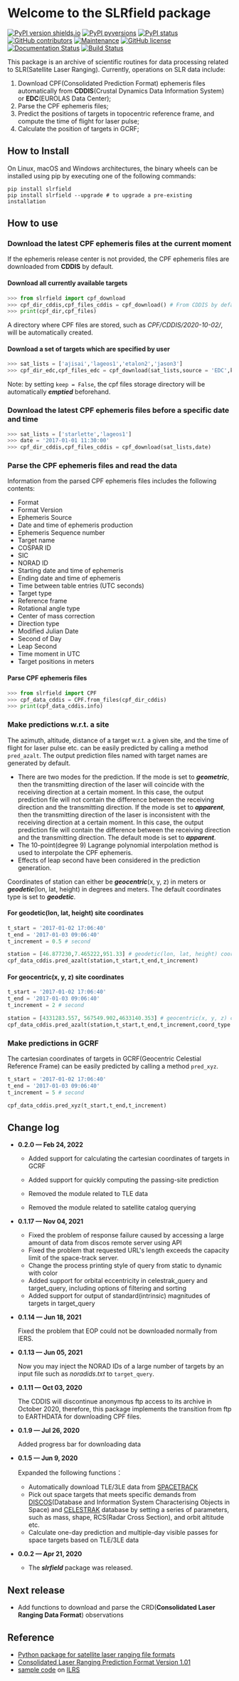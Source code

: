 # Welcome to the SLRfield package

[![PyPI version shields.io](https://img.shields.io/pypi/v/slrfield.svg)](https://pypi.python.org/pypi/slrfield/) [![PyPI pyversions](https://img.shields.io/pypi/pyversions/slrfield.svg)](https://pypi.python.org/pypi/slrfield/) [![PyPI status](https://img.shields.io/pypi/status/slrfield.svg)](https://pypi.python.org/pypi/slrfield/) [![GitHub contributors](https://img.shields.io/github/contributors/lcx366/SLRfield.svg)](https://GitHub.com/lcx366/SLRfield/graphs/contributors/) [![Maintenance](https://img.shields.io/badge/Maintained%3F-yes-green.svg)](https://GitHub.com/lcx366/SLRfield/graphs/commit-activity) [![GitHub license](https://img.shields.io/github/license/lcx366/SLRfield.svg)](https://github.com/lcx366/SLRfield/blob/master/LICENSE) [![Documentation Status](https://readthedocs.org/projects/pystmos/badge/?version=latest)](http://slrfield.readthedocs.io/?badge=latest) [![Build Status](https://travis-ci.org/lcx366/SLRfield.svg?branch=master)](https://travis-ci.org/lcx366/SLRfield)

This package is an archive of scientific routines for data processing related to SLR(Satellite Laser Ranging). 
Currently, operations on SLR data include:

1. Download CPF(Consolidated Prediction Format) ephemeris files automatically from **CDDIS**(Crustal Dynamics Data Information System) or **EDC**(EUROLAS Data Center);
2. Parse the CPF ephemeris files;
3. Predict the positions of targets in topocentric reference frame, and compute the time of flight for laser pulse;
4. Calculate the position of targets in GCRF;

## How to Install

On Linux, macOS and Windows architectures, the binary wheels can be installed using pip by executing one of the following commands:

```
pip install slrfield
pip install slrfield --upgrade # to upgrade a pre-existing installation
```

## How to use

### Download the latest CPF ephemeris files at the current moment

If the ephemeris release center is not provided, the CPF ephemeris files are downloaded from **CDDIS** by default.

#### Download all currently available targets

```python
>>> from slrfield import cpf_download
>>> cpf_dir_cddis,cpf_files_cddis = cpf_download() # From CDDIS by default;
>>> print(cpf_dir,cpf_files)
```

A directory where CPF files are stored, such as *CPF/CDDIS/2020-10-02/*, will be automatically created.

#### Download a set of targets which are specified by user

```python
>>> sat_lists = ['ajisai','lageos1','etalon2','jason3']
>>> cpf_dir_edc,cpf_files_edc = cpf_download(sat_lists,source = 'EDC',keep=False) # From EDC
```

Note: by setting `keep = False`, the cpf files storage directory will be automatically ***emptied*** beforehand.

### Download the latest CPF ephemeris files before a specific date and time

```python
>>> sat_lists = ['starlette','lageos1']
>>> date = '2017-01-01 11:30:00'
>>> cpf_dir_cddis,cpf_files_cddis = cpf_download(sat_lists,date)
```

### Parse the CPF ephemeris files and read the data

Information from the parsed CPF ephemeris files includes the following contents:

- Format
- Format Version
- Ephemeris Source
- Date and time of ephemeris production
- Ephemeris Sequence number
- Target name
- COSPAR ID
- SIC
- NORAD ID
- Starting date and time of ephemeris
- Ending date and time of ephemeris
- Time between table entries (UTC seconds)
- Target type
- Reference frame
- Rotational angle type
- Center of mass correction
- Direction type
- Modified Julian Date
- Second of Day 
- Leap Second
- Time moment in UTC 
- Target positions in meters

#### Parse CPF ephemeris files

```python
>>> from slrfield import CPF
>>> cpf_data_cddis = CPF.from_files(cpf_dir_cddis)
>>> print(cpf_data_cddis.info)
```

### Make predictions w.r.t. a site

The azimuth, altitude, distance of a target w.r.t. a given site, and the time of flight for laser pulse etc. can be easily predicted by calling a method `pred_azalt`. The output prediction files named with target names are generated by default. 

- There are two modes for the prediction. If the mode is set to ***geometric***, then the transmitting direction of the laser will coincide with the receiving direction at a certain moment. In this case, the output prediction file will not contain the difference between the receiving direction and the transmitting direction. If the mode is set to ***apparent***, then the transmitting direction of the laser is inconsistent with the receiving direction at a certain moment. In this case, the output prediction file will contain the difference between the receiving direction and the transmitting direction. The default mode is set to ***apparent***.
- The 10-point(degree 9) Lagrange polynomial interpolation method is used to interpolate the CPF ephemeris.
- Effects of leap second have been considered in the prediction generation.

Coordinates of station can either be ***geocentric***(x, y, z) in meters or ***geodetic***(lon, lat, height) in degrees and meters. The default coordinates type is set to ***geodetic***.

#### For geodetic(lon, lat, height) site coordinates

```python
t_start = '2017-01-02 17:06:40'
t_end = '2017-01-03 09:06:40'
t_increment = 0.5 # second

station = [46.877230,7.465222,951.33] # geodetic(lon, lat, height) coordinates in degrees and meters by default
cpf_data_cddis.pred_azalt(station,t_start,t_end,t_increment)
```

#### For geocentric(x, y, z) site coordinates

```python
t_start = '2017-01-02 17:06:40'
t_end = '2017-01-03 09:06:40'
t_increment = 2 # second

station = [4331283.557, 567549.902,4633140.353] # geocentric(x, y, z) coordinates in meters
cpf_data_cddis.pred_azalt(station,t_start,t_end,t_increment,coord_type = 'geocentric',mode='geometric')
```

### Make predictions in GCRF

The cartesian coordinates of targets in GCRF(Geocentric Celestial Reference Frame) can be easily predicted by calling a method `pred_xyz`.

```python
t_start = '2017-01-02 17:06:40'
t_end = '2017-01-03 09:06:40'
t_increment = 5 # second

cpf_data_cddis.pred_xyz(t_start,t_end,t_increment)
```

## Change log

- **0.2.0 — Feb 24, 2022**
  
  - Added support for calculating the cartesian coordinates of targets in GCRF
  
  - Added support for quickly computing the passing-site prediction 
  
  - Removed the module related to TLE data
  
  - Removed the module related to satellite catalog querying 

- **0.1.17 — Nov 04,  2021**
  
  - Fixed the problem of response failure caused by accessing a large amount of data from discos remote server using API
  - Fixed the problem that requested URL's length exceeds the capacity limit of the space-track server.
  - Change the process printing style of query from static to dynamic with color
  - Added support for orbital eccentricity in celestrak_query and target_query, including options of filtering and sorting
  - Added support for output of standard(intrinsic) magnitudes of targets in target_query

- **0.1.14 — Jun 18,  2021**
  
  Fixed the problem that EOP could not be downloaded normally from IERS.

- **0.1.13 — Jun 05,  2021**
  
  Now you may inject the NORAD IDs of a large number of targets by an input file such as *noradids.txt* to  `target_query`.

- **0.1.11 — Oct 03,  2020**
  
  The CDDIS will discontinue anonymous ftp access to its archive in October 2020, therefore, this package implements the transition from ftp to EARTHDATA for downloading CPF files.

- **0.1.9 — Jul 26,  2020**
  
  Added progress bar for downloading data

- **0.1.5 — Jun 9,  2020**
  
  Expanded the following functions：
  
  - Automatically download TLE/3LE data from [SPACETRACK](https://www.space-track.org)
  - Pick out space targets that meets specific demands from [DISCOS](https://discosweb.esoc.esa.int)(Database and Information System Characterising Objects in Space) and [CELESTRAK](https://celestrak.com) database by setting a series of parameters, such as mass, shape, RCS(Radar Cross Section), and orbit altitude etc.
  - Calculate one-day prediction and multiple-day visible passes for space targets based on TLE/3LE data

- **0.0.2 — Apr 21,  2020**
  
  - The ***slrfield*** package was released.

## Next release

- Add functions to download and parse the CRD(**Consolidated Laser Ranging Data Format**) observations

## Reference

- [Python package for satellite laser ranging file formats](https://github.com/dronir/SLRdata)
- [Consolidated Laser Ranging Prediction Format Version 1.01](https://ilrs.gsfc.nasa.gov/docs/2006/cpf_1.01.pdf)
- [sample code](https://ilrs.gsfc.nasa.gov/docs/2017/cpf_sample_code_v1.01d.tgz) on [ILRS](https://ilrs.gsfc.nasa.gov/data_and_products/formats/cpf.html)
  
  

